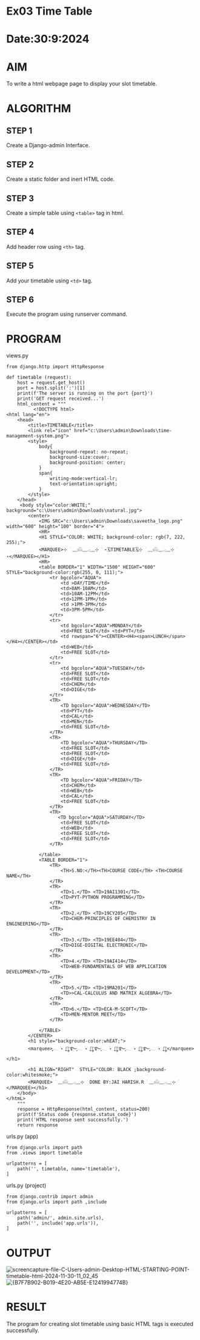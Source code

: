 # Ex03 Time Table
# Date:30:9:2024
# AIM
To write a html webpage page to display your slot timetable.

# ALGORITHM
## STEP 1
Create a Django-admin Interface.

## STEP 2
Create a static folder and inert HTML code.

## STEP 3
Create a simple table using `<table>` tag in html.

## STEP 4
Add header row using `<th>` tag.

## STEP 5
Add your timetable using `<td>` tag.

## STEP 6
Execute the program using runserver command.

# PROGRAM
views.py
```
from django.http import HttpResponse

def timetable (request):
    host = request.get_host()
    port = host.split(':')[1]
    print(f'The server is running on the port {port}')
    print('GET request received...')
    html_content = """
          <!DOCTYPE html>
<html lang="en">
    <head>
        <title>TIMETABLE</title>
        <link rel="icon" href="c:\Users\admin\Downloads\time-management-system.png">
        <style>
            body{
                background-repeat: no-repeat;
                background-size:cover;
                background-position: center;
            }
            span{
                writing-mode:vertical-lr;
                text-orientation:upright;
            }
        </style>
    </head>
     <body style="color:WHITE;" background="c:\Users\admin\Downloads\natural.jpg">
        <center>
            <IMG SRC="c:\Users\admin\Downloads\saveetha_logo.png" width="600" height="100" border="4">
            <HR>
            <H1 STYLE="COLOR: WHITE; background-color: rgb(7, 222, 255);">
            <MARQUEE>⊹ ࣪ ﹏𓊝﹏𓂁﹏⊹ ࣪ ˖🗓️TIMETABLE🗓️⊹ ࣪ ﹏𓊝﹏𓂁﹏⊹ ࣪ ˖</MARQUEE></H1>
            <HR>
            <table BORDER="1" WIDTH="1500" HEIGHT="600" STYLE="background-color:rgb(255, 0, 111);">
                <tr bgcolor="AQUA">
                    <td >DAY/TIME</td>
                    <td>8AM-10AM</td>
                    <td>10AM-12PM</td>
                    <td>12PM-1PM</td>
                    <td >1PM-3PM</td>
                    <td>3PM-5PM</td> 
                </tr>
                <tr>
                    <td bgcolor="AQUA">MONDAY</td>
                    <td>FREE SLOT</td> <td>PYT</td>
                    <td rowspan="6"><CENTER><H4><span>LUNCH</span></H4></CENTER></td>
                    <td>WEB</td>
                    <td>FREE SLOT</td>
                </tr>
                <tr>
                    <td bgcolor="AQUA">TUESDAY</td>
                    <td>FREE SLOT</td>
                    <td>FREE SLOT</td>
                    <td>CHEM</td>
                    <td>DIGE</td> 
                </tr>
                <TR>
                    <TD bgcolor="AQUA">WEDNESDAY</TD>
                    <td>PYT</td>
                    <td>CAL</td>
                    <td>MEN</td>
                    <td>FREE SLOT</td> 
                </TR>
                <TR>
                    <TD bgcolor="AQUA">THURSDAY</TD>
                    <td>FREE SLOT</td>
                    <td>FREE SLOT</td>
                    <td>DIGE</td>
                    <td>FREE SLOT</td> 
                </TR>
                <TR>
                    <TD bgcolor="AQUA">FRIDAY</TD>
                    <td>CHEM</td>
                    <td>WEB</td>
                    <td>CAL</td>
                    <td>FREE SLOT</td> 
                </TR>
                <TR>
                   <TD bgcolor="AQUA">SATURDAY</TD>
                    <td>FREE SLOT</td>
                    <td>WEB</td>
                    <td>FREE SLOT</td>
                    <td>FREE SLOT</td> 
                </TR>
            
            </table>
            <TABLE BORDER="1">
                <TR>
                    <TH>S.NO:</TH><TH>COURSE CODE</TH> <TH>COURSE NAME</TH>
                </TR>
                <TR>
                    <TD>1.</TD> <TD>19AI1301</TD>
                    <TD>PYT-PYTHON PROGRAMMING</TD>
                </TR>
                <TR>
                    <TD>2.</TD> <TD>19CY205</TD>
                    <TD>CHEM-PRINCIPLES OF CHEMISTRY IN ENGINEERING</TD>
                </TR>
                <TR>
                    <TD>3.</TD> <TD>19EE404</TD>
                    <TD>DIGE-DIGITAL ELECTRONIC</TD>
                </TR>
                <TR>
                    <TD>4.</TD> <TD>19AI414</TD>
                    <TD>WEB-FUNDAMENTALS OF WEB APPLICATION DEVELOPMENT</TD>
                </TR>
                <TR>
                    <TD>5.</TD> <TD>19MA201</TD>
                    <TD>>CAL-CALCULUS AND MATRIX ALGEBRA</TD>
                </TR>
                <TR>
                    <TD>6.</TD> <TD>ECA-M-SCOFT</TD>
                    <TD>MEN-MENTOR MEET</TD>
                </TR>
            
            </TABLE>
        </CENTER>
        <h1 style="background-color:whEAT;">
        <marquee>ִִֶֶָָ𓂃 ࣪˖ ִֶָ🐇་༘࿐ִֶָ𓂃 ࣪˖ ִֶָ🐇་༘࿐ִֶָ𓂃 ࣪˖ ִֶָ🐇་༘࿐ִֶָ𓂃 ࣪˖ ִֶָ🐇་༘࿐ִֶָ𓂃 ࣪˖ ִֶָ🐇་༘</marquee></h1>
            
        <h1 ALIGN="RIGHT"  STYLE="COLOR: BLACK ;background-color:whitesmoke;">
        <MARQUEE> ࣪ ﹏𓊝﹏𓂁﹏⊹ ࣪ DONE BY:JAI HARISH.R ࣪ ﹏𓊝﹏𓂁﹏⊹ ࣪ </MARQUEE></h1>
    </body>
</htmL>
    """
    response = HttpResponse(html_content, status=200) 
    print(f'Status code {response.status_code}')
    print('HTML response sent successfully.')
    return response
```
urls.py (app)
```
from django.urls import path
from .views import timetable

urlpatterns = [
    path('', timetable, name='timetable'),
]
```
urls.py (project)
```
from django.contrib import admin
from django.urls import path ,include

urlpatterns = [
    path('admin/', admin.site.urls),
    path('', include('app.urls')),
]
```
# OUTPUT
![screencapture-file-C-Users-admin-Desktop-HTML-STARTING-POINT-timetable-html-2024-11-30-11_02_45](https://github.com/user-attachments/assets/a6ebeb74-a07b-4641-9a94-c5818fa08671)
![{B7F7B902-B019-4E20-AB5E-E1241994774B}](https://github.com/user-attachments/assets/258291ea-9ed2-4acc-b535-6d84574f24aa)

# RESULT
The program for creating slot timetable using basic HTML tags is executed successfully.

